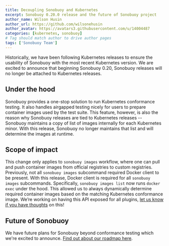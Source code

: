 ```yaml
---
title: Decoupling Sonobuoy and Kubernetes
excerpt: Sonobuoy 0.20.0 release and the future of Sonobuoy project
author_name: Wilson Husin
author_url: https://github.com/wilsonehusin
author_avatar: https://avatars3.githubusercontent.com/u/14004487
categories: [kubernetes, sonobuoy]
# Tag should match author to drive author pages
tags: ['Sonobuoy Team']
---
```


Historically, we have been following Kubernetes releases to ensure the usability of Sonobuoy with the most recent Kubernetes version. We are excited to announce that beginning Sonobuoy 0.20, Sonobuoy releases will no longer be attached to Kubernetes releases.

## Under the hood

Sonobuoy provides a one-stop solution to run Kubernetes conformance testing. It also handles airgapped testing nicely for users to prepare container images used by the test suite. This feature, however, is also the reason why Sonobuoy releases are tied to Kubernetes releases -- Sonobuoy maintains a copy of list of images internally for each Kubernetes minor. With this release, Sonobuoy no longer maintains that list and will determine the images at runtime.

## Scope of impact

This change only applies to `sonobuoy images` workflow, where one can pull and push container images from official registries to custom registries. Previously, not all `sonobuoy images` subcommand required Docker client to be present. With this release, Docker client is required for all `sonobuoy images` subcommands.
Specifically, `sonobuoy images list` now runs `docker exec` under the hood. This allowed us to always dynamically determine required container images based on the matching Kubernetes conformance image. We’re working on having this API exposed for all plugins, [let us know if you have thoughts](https://github.com/vmware-tanzu/sonobuoy/issues/1199) on this!

## Future of Sonobuoy

We have future plans for Sonobuoy beyond conformance testing which we're excited to announce. [Find out about our roadmap here](/the-road-to-v1).


